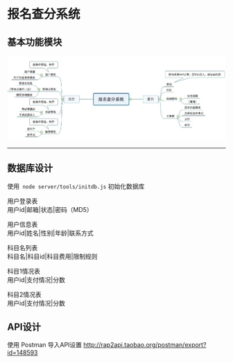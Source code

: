 # 报名查分系统


## 基本功能模块

![](./pic/思维导图.jpg)

---
## 数据库设计
使用` node server/tools/initdb.js` 初始化数据库

用户登录表<br>
用户id|邮箱|状态|密码（MD5）

用户信息表<br>
用户id|姓名|性别|年龄|联系方式

科目名列表<br>
科目名|科目id|科目费用|限制规则

科目1情况表<br>
用户id|支付情况|分数

科目2情况表<br>
用户id|支付情况|分数

## API设计

使用 Postman 导入API设置
http://rap2api.taobao.org/postman/export?id=148593


